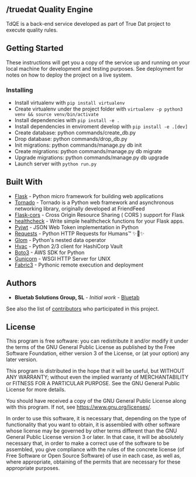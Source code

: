 ## /truedat Quality Engine

TdQE is a back-end service developed as part of True Dat project to execute quality rules.

## Getting Started

These instructions will get you a copy of the service up and running on your local machine for development and testing purposes. See deployment for notes on how to deploy the project on a live system.

### Installing

  * Install virtualenv with `pip install virtualenv`
  * Create virtualenv under the project folder with `virtualenv -p python3 venv && source venv/bin/activate`
  * Install dependencies with `pip install -e .`
  * Install dependencies in enviroment develop with `pip install -e .[dev]`
  * Create database: python commands/create_db.py
  * Drop database: python commands/drop_db.py
  * Init migrations: python commands/manage.py db init
  * Create migrations: python commands/manage.py db migrate
  * Upgrade migrations: python commands/manage.py db upgrade
  * Launch server with `python run.py`

## Built With

* [Flask](https://www.palletsprojects.com/p/flask/) - Python micro framework for building web applications
* [Tornado](http://www.tornadoweb.org/) - Tornado is a Python web framework and asynchronous networking library, originally developed at FriendFeed
* [Flask-cors](https://flask-cors.corydolphin.com/) - Cross Origin Resource Sharing ( CORS ) support for Flask
* [healthcheck](https://github.com/Runscope/healthcheck) - Write simple healthcheck functions for your Flask apps.
* [Pyjwt](https://pyjwt.readthedocs.io) - JSON Web Token implementation in Python
* [Requests](http://python-requests.org) - Python HTTP Requests for Humans™ ✨🍰✨
* [Glom](https://glom.readthedocs.io) - Python's nested data operator
* [Hvac](https://github.com/ianunruh/hvac) - Python 2/3 client for HashiCorp Vault
* [Boto3](http://aws.amazon.com/sdk-for-python/) - AWS SDK for Python
* [Gunicorn](http://www.gunicorn.org) - WSGI HTTP Server for UNIX
* [Fabric3](http://fabfile.org) - Pythonic remote execution and deployment

## Authors

* **Bluetab Solutions Group, SL** - *Initial work* - [Bluetab](http://www.bluetab.net)

See also the list of [contributors](https://github.com/bluetab/td-qe) who participated in this project.

## License

This program is free software: you can redistribute it and/or modify it under the terms of the GNU General Public License as published by the Free Software Foundation, either version 3 of the License, or (at your option) any later version.

This program is distributed in the hope that it will be useful, but WITHOUT ANY WARRANTY; without even the implied warranty of MERCHANTABILITY or FITNESS FOR A PARTICULAR PURPOSE. See the GNU General Public License for more details.

You should have received a copy of the GNU General Public License along with this program. If not, see https://www.gnu.org/licenses/.

In order to use this software, it is necessary that, depending on the type of functionality that you want to obtain, it is assembled with other software whose license may be governed by other terms different than the GNU General Public License version 3 or later. In that case, it will be absolutely necessary that, in order to make a correct use of the software to be assembled, you give compliance with the rules of the concrete license (of Free Software or Open Source Software) of use in each case, as well as, where appropriate, obtaining of the permits that are necessary for these appropriate purposes.
